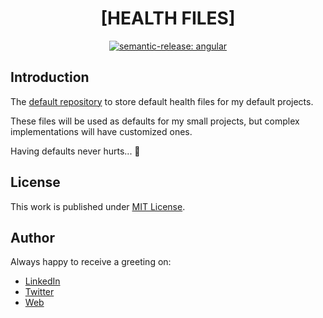 <div align=center>

# [HEALTH FILES]

[![semantic-release: angular](https://img.shields.io/badge/semantic--release-angular-e10079?logo=semantic-release)](https://github.com/semantic-release/semantic-release)

</div>

## Introduction

The [default repository](https://docs.github.com/en/communities/setting-up-your-project-for-healthy-contributions/creating-a-default-community-health-file) to store default health files for my default projects.

These files will be used as defaults for my small projects, but complex implementations will have customized ones.

Having defaults never hurts... :nail_care:

## License

This work is published under [MIT License](./LICENSE).

## Author

Always happy to receive a greeting on:

- [LinkedIn](https://www.linkedin.com/in/cristian-marcelo-de-picciotto/) 
- [Twitter](https://twitter.com/___d3p1)
- [Web](https://d3p1.dev/)

